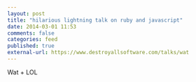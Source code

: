 ```yaml
---
layout: post
title: "hilarious lightning talk on ruby and javascript"
date: 2014-03-01 11:53
comments: false
categories: feed
published: true
external-url: https://www.destroyallsoftware.com/talks/wat
---
```

Wat + LOL
<!--more-->
